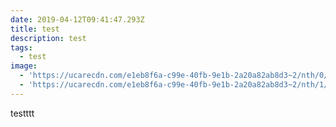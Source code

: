 ```yaml
---
date: 2019-04-12T09:41:47.293Z
title: test
description: test
tags:
  - test
image:
  - 'https://ucarecdn.com/e1eb8f6a-c99e-40fb-9e1b-2a20a82ab8d3~2/nth/0/'
  - 'https://ucarecdn.com/e1eb8f6a-c99e-40fb-9e1b-2a20a82ab8d3~2/nth/1/'
---
```

testttt

